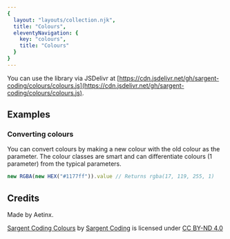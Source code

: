 ```yaml
---
{
  layout: "layouts/collection.njk",
  title: "Colours",
  eleventyNavigation: {
    key: "colours",
    title: "Colours"
  }
}
---
```


You can use the library via JSDelivr at [https://cdn.jsdelivr.net/gh/sargent-coding/colours/colours.js](https://cdn.jsdelivr.net/gh/sargent-coding/colours/colours.js).

## Examples
### Converting colours
You can convert colours by making a new colour with the old colour as the parameter. The colour classes are smart and can differentiate colours (1 parameter) from the typical parameters.
```js
new RGBA(new HEX("#1177ff")).value // Returns rgba(17, 119, 255, 1)
```

## Credits
Made by Aetinx.

[Sargent Coding Colours](https://github.com/sargent-coding/colours/) by [Sargent Coding](https://saco.ml) is licensed under [CC BY-ND 4.0](http://creativecommons.org/licenses/by-nd/4.0/)